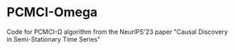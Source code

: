 # PCMCI-Omega
Code for PCMCI-Ω algorithm from the NeurIPS'23 paper "Causal Discovery in Semi-Stationary Time Series"
